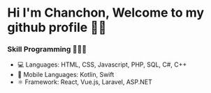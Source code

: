 # Hi I'm Chanchon, Welcome to my github profile ✋🏼
### Skill Programming 🧑🏻‍💻
- 💻 Languages: HTML, CSS, Javascript, PHP, SQL, C#, C++
- 📱 Mobile Languages: Kotlin, Swift
- ⚛ Framework: React, Vue.js, Laravel, ASP.NET
## 

<!---
toeypansuwan/toeypansuwan is a ✨ special ✨ repository because its `README.md` (this file) appears on your GitHub profile.
You can click the Preview link to take a look at your changes.
--->
